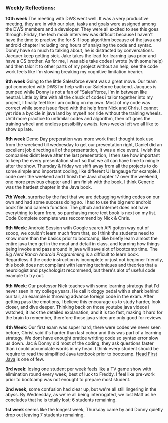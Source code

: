 ### Weekly Reflections:   

**10th week** The meeting with DWS went well. It was a very productive meeting, they are in with our plan, tasks and goals were assigned among the DWS members and a developer. They were all excited to see this goes through. Friday, the tech mock interview was difficult because I haven't have the time to practive the for & if loop algorithm because of the java and android chapter including long hours of analyzing the code and syntax.  Donny have so much to talking about, he is distracted by conversations. Jacquer keep getting sick. Jake takes the lead for learning java prior and have a CS brother. As for me, I was able take codes i wrote (with some help) and then talor it to other parts of my project without an help, see the code work feels like I'm slowing breaking my cognitive limitation bearier.

**9th week** Going to the little Salesforce event was a great move. Our team got connected with DWS for help with our Saleforce backend. Jacques is pumped while Donny is not a fan of "Sales"force, I'm in between like neutral.  Little by litte with all the chuck of codes i tailor together into my project, I finally feel like i am coding on my own. Most of my code was correct while some issue fixed with the help from Nick and Chris. I cannot yet ride a bycicle in java land by myself nor ride without the training wheels. Until more practice to unfimilar codes and algorithm, then off goes the training wheel and endless possibility awaits. fews weeks left we all like to show up late.

**8th week** Demo Day preperation was more work that I thought took use from the weekend till wednesday to get our presentation right, Daniel did an excellent job directing all of the presentation, It was a nice event. I wish the companies didnt leave after the last presentation, I then see how important to keep the every presentation short so that we all can have time to mingle after the show. Thursday & friday we shift away from all the projects to do some simple and important coding, like different UI langauge for example. I code over the weekend and I finish the Java chapter 17 over the weekend, one more previous chapter and I am finish with the book. I think Generic was the hardest chapter in the Java book.  

**7th Week**, surprise by the fact that we are debugging writing codes on our own and had some success doing so. I had to use the big nerd android book file and camera function. The github and internet does not have everything to learn from, so purchasing more text book is next on my list. Code Complete complete was reccommend by Nick & Chris.

**6th Week**: Android Session with Google search API gotten way out of scoop, we couldn't learn much from that, so I think the students need to know more than the basics prior to bootcamp, like briefly learn almost the entire java then get in the meat and detail in class. and learning how things being invoke and pass around in java will save alot of bootcamp time. The *Big Nerd Ranch Android Programming* is a difficult to learn book. Regardless if the code instruction is incomplete or just not beginner friendly, this book does not compliant with learning techniques and theories that a neurologist and psychologist recommend, but there's alot of useful code example to try out.

**5th Week**: Our professor Nick teaches with some learning strategy that I'd never seen in my college years, He call it doggy pedal with a shark behind our tail, an example is throwing advance foreign code in the exam. After getting pass the emotions, I believe this encourage us to study harder, look closer, and dive deeper.  Thinking back on those youtube java videos i watched, it lack the detailed explanation, and it is too fast, making it hard for the brain to remember, therefore those java video are only good for reviews.

**4th Week**: Our first exam was super hard, there were codes we never seen before, Christ said it's harder than last cohor and this was part of a learning strategy. We dont have enought pratice writting code so syntax error slow us down. Jac & Donny did most of the coding, they ask questions faster than i could accumulate words in my head.  I think every student should be require to read the simpilfied Java textbook prior to bootcamp. [Head First Java](http://www.headfirstlabs.com/books/hfjava/) is one of few.

**3rd week**: losing one student per week feels like a TV game show with elimination round every week; best of luck to Freddy.  I feel like pre-work prior to bootcamp was not enought to prepare most student.

**2nd week**, some confusion had clear up, but we're all still lingering in the abyss. By Wednesday, as we're all being interrogated, we lost Matt as he concludes that he is totally lost; 6 students remaining. 

**1st week** seems like the longest week, Thursday came by and Donny quietly drop out leaving 7 students remaining.

